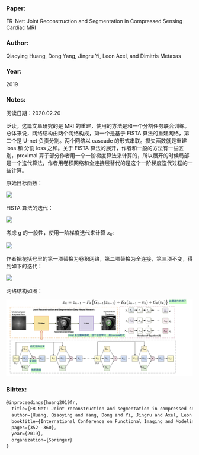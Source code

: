 ### Paper:

FR-Net: Joint Reconstruction and Segmentation in Compressed Sensing Cardiac MRI

### Author:

Qiaoying Huang, Dong Yang, Jingru Yi, Leon Axel, and Dimitris Metaxas

### Year:

2019

### Notes:

阅读日期：2020.02.20

泛读。这篇文章研究的是 MRI 的重建，使用的方法是和一个分割任务联合训练。总体来说，网络结构由两个网络构成，第一个是基于 FISTA 算法的重建网络，第二个是 U-net 负责分割。两个网络以 cascade 的形式串联。损失函数就是重建 loss 和 分割 loss 之和。关于 FISTA 算法的展开，作者和一般的方法有一些区别，proximal 算子部分作者用一个一阶梯度算法来计算的，所以展开的时候局部是一个迭代算法，作者用卷积网络和全连接层替代的是这个一阶梯度迭代过程的一些计算。

原始目标函数：

<img src="http://latex.codecogs.com/svg.latex? x^{*}=\arg \min _{x} \frac{1}{2}\|E(F(x))-y\|_{2}^{2}+\lambda g(x)" border="0"/>

FISTA 算法的迭代：

<img src="http://latex.codecogs.com/svg.latex? x_{k}=\arg \min _{x}\left\{\lambda g(x)+\frac{L_{k}}{2}\left\|x-\left(v_{k}-\frac{1}{L_{k}} \nabla f\left(v_{k}\right)\right)\right\|^{2}\right\}" border="0"/>

考虑 g 的一般性，使用一阶梯度迭代来计算 $x_k$:

<img src="http://latex.codecogs.com/svg.latex? z_{k, n}=z_{k, n-1}-\mu\left\{\lambda \nabla g\left(z_{k, n-1}\right)+L_{k}\left(z_{k, n-1}-v_{k}\right)+F^{T}\left(E\left(F\left(v_{k}\right)\right)-y\right)\right\}" border="0"/>

作者把花括号里的第一项替换为卷积网络，第二项替换为全连接，第三项不变，得到如下的迭代：

<img src="http://latex.codecogs.com/svg.latex? x_{k}=z_{n-1}-F_{k}\left\{G_{k-1}\left(z_{n-1}\right)+D_{k}\left(z_{n-1}-v_{k}\right)+C_{k}\left(v_{k}\right)\right\}" border="0"/>

网络结构如图：

<img src="https://raw.githubusercontent.com/Theodore-PKU/pictures/master/20200220162506.png"/>

### Bibtex:

```latex
@inproceedings{huang2019fr,
  title={FR-Net: Joint reconstruction and segmentation in compressed sensing cardiac MRI},
  author={Huang, Qiaoying and Yang, Dong and Yi, Jingru and Axel, Leon and Metaxas, Dimitris},
  booktitle={International Conference on Functional Imaging and Modeling of the Heart},
  pages={352--360},
  year={2019},
  organization={Springer}
}
```


